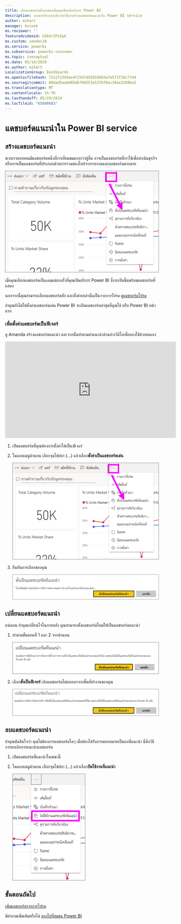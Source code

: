 ```yaml
---
title: เลือกแดชบอร์ดที่จะแสดงเมื่อคุณเปิดหน้าบริการ Power BI
description: เอกสารประกอบเกี่ยวกับวิธีการสร้างแดชบอร์ดแนะนำใน Power BI service
author: mihart
manager: kvivek
ms.reviewer: ''
featuredvideoid: G26dr2PsEpk
ms.custom: seodec18
ms.service: powerbi
ms.subservice: powerbi-consumer
ms.topic: conceptual
ms.date: 05/14/2019
ms.author: mihart
LocalizationGroup: Dashboards
ms.openlocfilehash: 7222f13d5ee4f25d7d55655bb5a7e5f2f28c77d4
ms.sourcegitcommit: 60dad5aa0d85db790553e537bf8ac34ee3289ba3
ms.translationtype: MT
ms.contentlocale: th-TH
ms.lasthandoff: 05/29/2019
ms.locfileid: "65608683"
---
```

# <a name="featured-dashboards-in-power-bi-service"></a>แดชบอร์ดแนะนำใน Power BI service
## <a name="create-a-featured-dashboard"></a>สร้างแดชบอร์ดแนะนำ
พวกเราหลายคนมีแดชบอร์ดหนึ่งที่เราเยี่ยมชมมากกว่าผู้อื่น  อาจเป็นแดชบอร์ดที่เราใช้เพื่อดำเนินธุรกิจ หรืออาจเป็นแดชบอร์ดที่ประกอบด้วยการรวมของไทล์จากรายงานและแดชบอร์ดมากมาย

![ตั้งเป็นไอคอนแนะนำ](./media/end-user-featured/power-bi-dropdown.png)

เมื่อคุณเลือกแดชบอร์ดเป็น*เด่น*แต่ละครั้งที่คุณเปิดบริการ Power BI ซึ่งจะเปิดขึ้นพร้อมแดชบอร์ดที่แสดง  

นอกจากนี้คุณสามารถเลือกแดชบอร์ดสัก และตั้งค่าเหล่านั้นเป็น*รายการโปรด* ดู[แดชบอร์ดโปรด](end-user-favorite.md)

ถ้าคุณยังไม่ได้ตั้งค่าแดชบอร์ดเด่น Power BI จะเปิดแดชบอร์ดล่าสุดที่คุณใช้ หรือ Power BI หน้าแรก  

### <a name="to-set-a-dashboard-as-featured"></a>เพื่อตั้งค่าแดชบอร์ดเป็น**ฟีเจอร์**
ดู Amanda สร้างแดชบอร์ดแนะนำ และจากนั้นทำตามคำแนะนำด้านล่างวิดีโอเพื่อลองใช้ด้วยตนเอง

<iframe width="560" height="315" src="https://www.youtube.com/embed/G26dr2PsEpk" frameborder="0" allowfullscreen></iframe>



1. เปิดแดชบอร์ดที่คุณต้องการตั้งค่าให้เป็น*ฟีเจอร์* 
2. ในแถบเมนูด้านบน เลือกจุดไข่ปลา (...) แล้วเลือก**ตั้งค่าเป็นแดชบอร์ดเด่น**  
   
    ![ตั้งเป็นไอคอนแนะนำ](./media/end-user-featured/power-bi-dropdown.png)
3. ยืนยันการเลือกของคุณ
   
    ![ตั้งแดชบอร์ดที่แนะนำ](./media/end-user-featured/power-bi-featured-confirm.png)

## <a name="change-the-featured-dashboard"></a>เปลี่ยนแดชบอร์ดแนะนำ
แน่นอน ถ้าคุณเปลี่ยนใจในภายหลัง คุณสามารถตั้งแดชบอร์ดใหมให้่เป็นแดชบอร์ดแนะนำ

1. ทำตามขั้นตอนที่ 1 และ 2 จากด้านบน
   
    ![เปลี่ยนหน้าต่างแดชบอร์ดแนะนำ](./media/end-user-featured/power-bi-change-feature.png)
2. เลือก**ตั้งเป็นฟีเจอร์** เลิกแดชบอร์ดไม่ลบออกจากพื้นที่ทำงานของคุณ  
   
    ![ข้อความแสดงความสำเร็จ](./media/end-user-featured/power-bi-unfeature-new.png)

## <a name="remove-the-featured-dashboard"></a>ลบแดชบอร์ดแนะนำ
ถ้าคุณตัดสินใจว่า คุณไม่ต้องการแดชบอร์ดใดๆ เมื่อต้องได้รับการมอบหมายเป็นแบบี่แนะนำ นี่คือวิธีการยกเลิกการแนะนำแดชบอร์ด

1. เปิดแดชบอร์ดที่แนะนำในขณะนี้
2. ในแถบเมนูด้านบน เลือกจุดไข่ปลา (...) แล้วเลือก**ปิดใช้งานที่แนะนำ**

    ![ปิดใช้งานแดชบอร์ดเด่นที่เลือก](./media/end-user-featured/power-bi-unfeature-newer.png)
   
## <a name="next-steps"></a>ขั้นตอนถัดไป
[เพิ่มแดชบอร์ดรายการโปรด](end-user-favorite.md)

มีคำถามเพิ่มเติมหรือไม่ [ลองไปที่ชุมชน Power BI](http://community.powerbi.com/)

